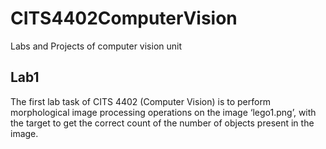 # CITS4402ComputerVision
Labs and Projects of computer vision unit
## Lab1 
The first lab task of CITS 4402 (Computer Vision) is to perform morphological image processing
operations on the image ‘lego1.png’, with the target to get the correct count of the number of objects
present in the image.
